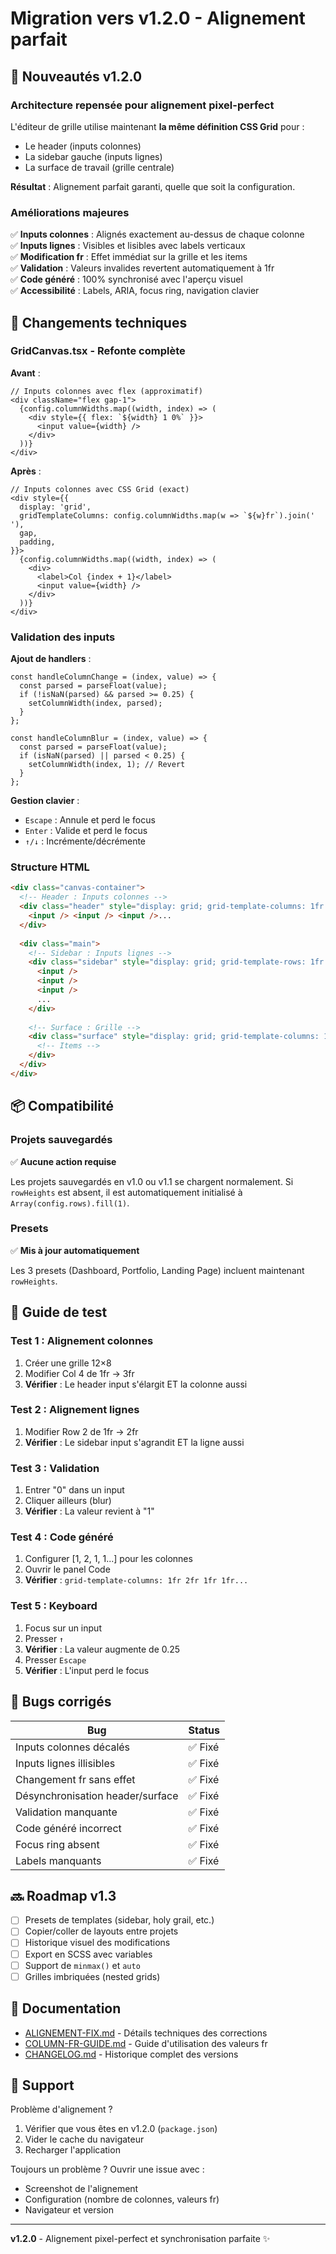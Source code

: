 # Migration vers v1.2.0 - Alignement parfait

## 🎉 Nouveautés v1.2.0

### Architecture repensée pour alignement pixel-perfect

L'éditeur de grille utilise maintenant **la même définition CSS Grid** pour :
- Le header (inputs colonnes)
- La sidebar gauche (inputs lignes)  
- La surface de travail (grille centrale)

**Résultat** : Alignement parfait garanti, quelle que soit la configuration.

### Améliorations majeures

✅ **Inputs colonnes** : Alignés exactement au-dessus de chaque colonne  
✅ **Inputs lignes** : Visibles et lisibles avec labels verticaux  
✅ **Modification fr** : Effet immédiat sur la grille et les items  
✅ **Validation** : Valeurs invalides revertent automatiquement à 1fr  
✅ **Code généré** : 100% synchronisé avec l'aperçu visuel  
✅ **Accessibilité** : Labels, ARIA, focus ring, navigation clavier  

## 🔄 Changements techniques

### GridCanvas.tsx - Refonte complète

**Avant** :
```tsx
// Inputs colonnes avec flex (approximatif)
<div className="flex gap-1">
  {config.columnWidths.map((width, index) => (
    <div style={{ flex: `${width} 1 0%` }}>
      <input value={width} />
    </div>
  ))}
</div>
```

**Après** :
```tsx
// Inputs colonnes avec CSS Grid (exact)
<div style={{
  display: 'grid',
  gridTemplateColumns: config.columnWidths.map(w => `${w}fr`).join(' '),
  gap,
  padding,
}}>
  {config.columnWidths.map((width, index) => (
    <div>
      <label>Col {index + 1}</label>
      <input value={width} />
    </div>
  ))}
</div>
```

### Validation des inputs

**Ajout de handlers** :
```tsx
const handleColumnChange = (index, value) => {
  const parsed = parseFloat(value);
  if (!isNaN(parsed) && parsed >= 0.25) {
    setColumnWidth(index, parsed);
  }
};

const handleColumnBlur = (index, value) => {
  const parsed = parseFloat(value);
  if (isNaN(parsed) || parsed < 0.25) {
    setColumnWidth(index, 1); // Revert
  }
};
```

**Gestion clavier** :
- `Escape` : Annule et perd le focus
- `Enter` : Valide et perd le focus
- `↑/↓` : Incrémente/décrémente

### Structure HTML

```html
<div class="canvas-container">
  <!-- Header : Inputs colonnes -->
  <div class="header" style="display: grid; grid-template-columns: 1fr 2fr 1fr...">
    <input /> <input /> <input />...
  </div>
  
  <div class="main">
    <!-- Sidebar : Inputs lignes -->
    <div class="sidebar" style="display: grid; grid-template-rows: 1fr 1fr 2fr...">
      <input />
      <input />
      <input />
      ...
    </div>
    
    <!-- Surface : Grille -->
    <div class="surface" style="display: grid; grid-template-columns: 1fr 2fr 1fr...; grid-template-rows: 1fr 1fr 2fr...">
      <!-- Items -->
    </div>
  </div>
</div>
```

## 📦 Compatibilité

### Projets sauvegardés

✅ **Aucune action requise**

Les projets sauvegardés en v1.0 ou v1.1 se chargent normalement. Si `rowHeights` est absent, il est automatiquement initialisé à `Array(config.rows).fill(1)`.

### Presets

✅ **Mis à jour automatiquement**

Les 3 presets (Dashboard, Portfolio, Landing Page) incluent maintenant `rowHeights`.

## 🎯 Guide de test

### Test 1 : Alignement colonnes
1. Créer une grille 12×8
2. Modifier Col 4 de 1fr → 3fr
3. **Vérifier** : Le header input s'élargit ET la colonne aussi

### Test 2 : Alignement lignes
1. Modifier Row 2 de 1fr → 2fr
2. **Vérifier** : Le sidebar input s'agrandit ET la ligne aussi

### Test 3 : Validation
1. Entrer "0" dans un input
2. Cliquer ailleurs (blur)
3. **Vérifier** : La valeur revient à "1"

### Test 4 : Code généré
1. Configurer [1, 2, 1, 1...] pour les colonnes
2. Ouvrir le panel Code
3. **Vérifier** : `grid-template-columns: 1fr 2fr 1fr 1fr...`

### Test 5 : Keyboard
1. Focus sur un input
2. Presser `↑`
3. **Vérifier** : La valeur augmente de 0.25
4. Presser `Escape`
5. **Vérifier** : L'input perd le focus

## 🐛 Bugs corrigés

| Bug | Status |
|-----|--------|
| Inputs colonnes décalés | ✅ Fixé |
| Inputs lignes illisibles | ✅ Fixé |
| Changement fr sans effet | ✅ Fixé |
| Désynchronisation header/surface | ✅ Fixé |
| Validation manquante | ✅ Fixé |
| Code généré incorrect | ✅ Fixé |
| Focus ring absent | ✅ Fixé |
| Labels manquants | ✅ Fixé |

## 🔜 Roadmap v1.3

- [ ] Presets de templates (sidebar, holy grail, etc.)
- [ ] Copier/coller de layouts entre projets
- [ ] Historique visuel des modifications
- [ ] Export en SCSS avec variables
- [ ] Support de `minmax()` et `auto`
- [ ] Grilles imbriquées (nested grids)

## 📖 Documentation

- [ALIGNEMENT-FIX.md](./ALIGNEMENT-FIX.md) - Détails techniques des corrections
- [COLUMN-FR-GUIDE.md](./COLUMN-FR-GUIDE.md) - Guide d'utilisation des valeurs fr
- [CHANGELOG.md](./CHANGELOG.md) - Historique complet des versions

## 💬 Support

Problème d'alignement ? 
1. Vérifier que vous êtes en v1.2.0 (`package.json`)
2. Vider le cache du navigateur
3. Recharger l'application

Toujours un problème ? Ouvrir une issue avec :
- Screenshot de l'alignement
- Configuration (nombre de colonnes, valeurs fr)
- Navigateur et version

---

**v1.2.0** - Alignement pixel-perfect et synchronisation parfaite ✨

